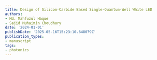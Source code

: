 ```yaml
---
title: Design of Silicon-Carbide Based Single-Quantum-Well White LED
authors:
- Md. Mahfuzul Haque
- Sajid Muhaimin Choudhury
date: '2024-01-01'
publishDate: '2025-05-16T15:23:10.648079Z'
publication_types:
- manuscript
tags:
- photonics
---
```

